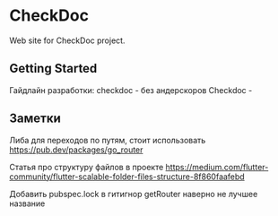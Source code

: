 # CheckDoc
Web site for CheckDoc project.

## Getting Started

Гайдлайн разработки:
    checkdoc - без андерскоров
    Checkdoc - 
## Заметки

Либа для переходов по путям, стоит использовать 
    https://pub.dev/packages/go_router

Статья про структуру файлов в проекте
    https://medium.com/flutter-community/flutter-scalable-folder-files-structure-8f860faafebd

Добавить pubspec.lock в гитигнор
getRouter наверно не лучшее название